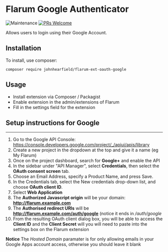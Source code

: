 # Flarum Google Authenticator
![Maintenance](https://img.shields.io/badge/Maintained%3F-no-red.svg)
[![PRs Welcome](https://img.shields.io/badge/PRs-welcome-brightgreen.svg?style=flat-square)](http://makeapullrequest.com)

Allows users to login using their Google Account.

## Installation
To install, use composer:
```
composer require johnhearfield/flarum-ext-oauth-google
```
## Usage
* Install extension via Composer / Packagist
* Enable extension in the admin/extensions of Flarum
* Fill in the settings field for the extension


## Setup instructions for Google ##
----------
1. Go to the Google API Console: https://console.developers.google.com/project/_/apiui/apis/library
2. Create a new project in the dropdown at the top and give it a name (eg My Flarum)
3. Once on the project dashboard, search for **Google+** and enable the API
5. In the sidebar under "API Manager", select **Credentials**, then select the **OAuth consent screen** tab.
6. Choose an Email Address, specify a Product Name, and press Save.
7. In the Credentials tab, select the New credentials drop-down list, and choose **OAuth client ID**.
8. Select **Web Application**
9. The **Authorized Javascript origin** will be your domain: **http://flarum.example.com**
10. The **Authorised redirect URIs** will be **http://flarum.example.com/auth/google** (notice it ends in */auth/google*
11. From the resulting OAuth client dialog box, you will be able to access the **Client ID** and the **Client Secret** will you will need to paste into the settings box on the Flarum extension

**Notice**
The *Hosted Domain* paramater is for only allowing emails in your Google Apps account access, otherwise you should leave it blank
